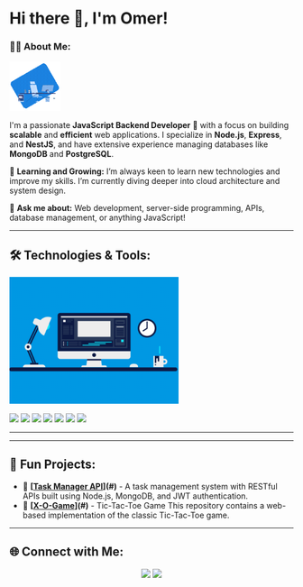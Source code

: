 
# Hi there 👋, I'm Omer!






### 👨‍💻 About Me:

<img src="https://github.com/OmerAlfiel/omerAlfiel/blob/main/Animation%20-%201730619931598.gif" width="90" />

I'm a passionate **JavaScript Backend Developer** 🚀 with a focus on building **scalable** and **efficient** web applications. I specialize in **Node.js**, **Express**, and **NestJS**, and have extensive experience managing databases like **MongoDB** and **PostgreSQL**.

🌱 **Learning and Growing:** I’m always keen to learn new technologies and improve my skills. I’m currently diving deeper into cloud architecture and system design.

💬 **Ask me about:** Web development, server-side programming, APIs, database management, or anything JavaScript!

---


## 🛠️ Technologies & Tools:
<img src="https://github.com/OmerAlfiel/omerAlfiel/blob/main/b44bcdce3c081cbb93513403ad129b7e.gif" width="300" />
 
<p>
    <img src="https://img.shields.io/badge/Node.js-43853D?style=for-the-badge&logo=node-dot-js&logoColor=white" />
    <img src="https://img.shields.io/badge/Express.js-404D59?style=for-the-badge" />
    <img src="https://img.shields.io/badge/NestJS-E0234E?style=for-the-badge&logo=nestjs&logoColor=white" />
    <img src="https://img.shields.io/badge/MongoDB-4EA94B?style=for-the-badge&logo=mongodb&logoColor=white" />
    <img src="https://img.shields.io/badge/PostgreSQL-316192?style=for-the-badge&logo=postgresql&logoColor=white" />
    <img src="https://img.shields.io/badge/AWS-232F3E?style=for-the-badge&logo=amazon-aws&logoColor=white" />
    <img src="https://img.shields.io/badge/GitHub-181717?style=for-the-badge&logo=github&logoColor=white" />
</p>

---

---

## 🎯 Fun Projects:

- 📝 **[[Task Manager API](https://github.com/OmerAlfiel/Task-Manager-API)](#)** - A task management system with RESTful APIs built using Node.js, MongoDB, and JWT authentication.
- 📝 **[[X-O-Game](https://github.com/OmerAlfiel/X-O-Game)](#)** - Tic-Tac-Toe Game This repository contains a web-based implementation of the classic Tic-Tac-Toe game.


---


## 🌐 Connect with Me:
<p align="center">
  <a href="https://linkedin.com/in/omer.al7labe.oa@gmail.com"><img src="https://img.shields.io/badge/LinkedIn-blue?style=for-the-badge&logo=linkedin" /></a>
  <a href="mailto:omer.al7labe.oa@gmail.com"><img src="https://img.shields.io/badge/Email-D14836?style=for-the-badge&logo=gmail&logoColor=white" /></a>
</p>


